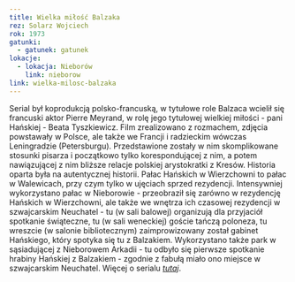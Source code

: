 ```yaml
---
title: Wielka miłość Balzaka
rez: Solarz Wojciech
rok: 1973
gatunki: 
  - gatunek: gatunek
lokacje:
  - lokacja: Nieborów
    link: nieborow
link: wielka-milosc-balzaka
---
```

Serial był koprodukcją polsko-francuską, w tytułowe role Balzaca wcielił się francuski aktor Pierre Meyrand, w rolę jego tytułowej wielkiej miłości - pani Hańskiej - Beata Tyszkiewicz. Film zrealizowano z rozmachem, zdjęcia powstawały w Polsce, ale także we Francji i radzieckim wówczas Leningradzie (Petersburgu). Przedstawione zostały w nim skomplikowane stosunki pisarza i początkowo tylko korespondującej z nim, a potem nawiązującej z nim bliższe relacje polskiej arystokratki z Kresów. Historia oparta była na autentycznej historii.
Pałac Hańskich w Wierzchowni to pałac w Walewicach, przy czym tylko w ujęciach sprzed rezydencji. Intensywniej wykorzystano pałac w Nieborowie - przeobraził się zarówno w rezydencję Hańskich w Wierzchowni, ale także we wnętrza ich czasowej rezydencji w szwajcarskim Neuchatel - tu (w sali balowej) organizują dla przyjaciół spotkanie świąteczne, tu (w sali weneckiej) goście tańczą poloneza, tu wreszcie (w salonie bibliotecznym) zaimprowizowany został gabinet Hańskiego, który spotyka się tu z Balzakiem. 
Wykorzystano także park w sąsiadującej z Nieborowem Arkadii - tu odbyło się pierwsze spotkanie hrabiny Hańskiej z Balzakiem - zgodnie z fabułą miało ono miejsce w szwajcarskim Neuchatel.
Więcej o serialu [*tutaj*](http://www.filmpolski.pl/fp/index.php?film=123191).
